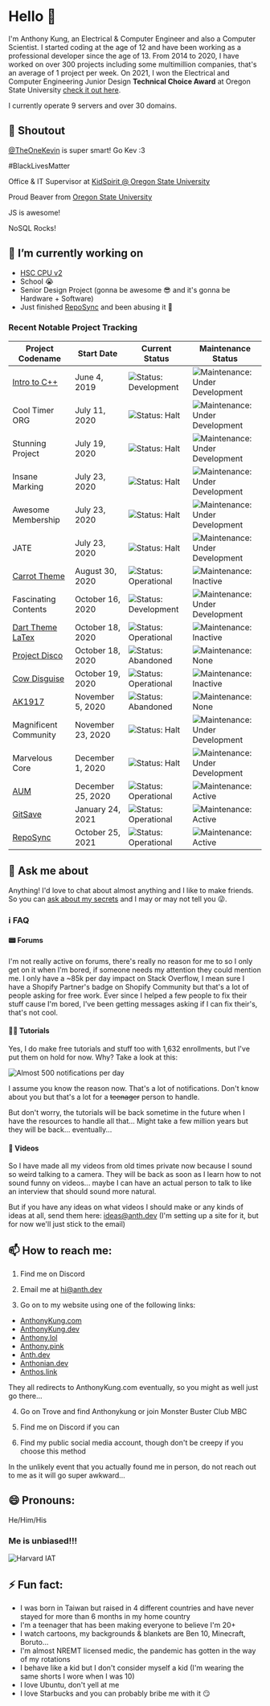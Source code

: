 # Hello 👋

I'm Anthony Kung, an Electrical & Computer Engineer and also a Computer Scientist. I started coding at the age of 12 and have been working as a professional developer since the age of 13. From 2014 to 2020, I have worked on over 300 projects including some multimillion companies, that's an average of 1 project per week. On 2021, I won the Electrical and Computer Engineering Junior Design **Technical Choice Award** at Oregon State University [check it out here](https://eecs.oregonstate.edu/project-showcase/browse.php?category=ECE34xSp21).

I currently operate 9 servers and over 30 domains.

## 📢 Shoutout
 [@TheOneKevin](https://github.com/TheOneKevin) is super smart! Go Kev :3
 
 <!-- Me <3 boyfriend Kevin :P -->

 #BlackLivesMatter
 
 Office & IT Supervisor at [KidSpirit @ Oregon State University](https://kidspirit.oregonstate.edu)
 
 Proud Beaver from [Oregon State University](http://eecs.oregonstate.edu/~kungc/)
 
JS is awesome!
 
 NoSQL Rocks!

## 🔭 I’m currently working on

- [HSC CPU v2](https://hsc.anth.dev)
- School 😭
- Senior Design Project (gonna be awesome 😎 and it's gonna be Hardware + Software)
- Just finished [RepoSync](https://github.com/marketplace/actions/anthreposync) and been abusing it 🤣

### Recent Notable Project Tracking

| Project Codename                                                               | Start Date        | Current Status                                                                                        | Maintenance Status                                                                                                           |
| ------------------------------------------------------------------------------ | ----------------- | ----------------------------------------------------------------------------------------------------- | ---------------------------------------------------------------------------------------------------------------------------- |
| [Intro to C++](https://repl.it/talk/learn/Intro-to-C/15340)                    | June 4, 2019      | ![Status: Development](https://img.shields.io/static/v1?label=status&message=development&color=blue)  | ![Maintenance: Under Development](https://img.shields.io/static/v1?label=maintenance&message=under%20development&color=blue) |
| Cool Timer ORG                                                                 | July 11, 2020     | ![Status: Halt](https://img.shields.io/static/v1?label=status&message=halt&color=yellow)              | ![Maintenance: Under Development](https://img.shields.io/static/v1?label=maintenance&message=under%20development&color=blue) |
| Stunning Project                                                               | July 19, 2020     | ![Status: Halt](https://img.shields.io/static/v1?label=status&message=halt&color=yellow)              | ![Maintenance: Under Development](https://img.shields.io/static/v1?label=maintenance&message=under%20development&color=blue) |
| Insane Marking                                                                 | July 23, 2020     | ![Status: Halt](https://img.shields.io/static/v1?label=status&message=halt&color=yellow)              | ![Maintenance: Under Development](https://img.shields.io/static/v1?label=maintenance&message=under%20development&color=blue) |
| Awesome Membership                                                             | July 23, 2020     | ![Status: Halt](https://img.shields.io/static/v1?label=status&message=halt&color=yellow)              | ![Maintenance: Under Development](https://img.shields.io/static/v1?label=maintenance&message=under%20development&color=blue) |
| JATE                                                                           | July 23, 2020     | ![Status: Halt](https://img.shields.io/static/v1?label=status&message=halt&color=yellow)              | ![Maintenance: Under Development](https://img.shields.io/static/v1?label=maintenance&message=under%20development&color=blue) |
| [Carrot Theme](https://github.com/Anthonykung/Carrot-Gay-Theme-for-VS-Code)    | August 30, 2020   | ![Status: Operational](https://img.shields.io/static/v1?label=status&message=operational&color=green) | ![Maintenance: Inactive](https://img.shields.io/static/v1?label=maintenance&message=inactive&color=yellow)                   |
| Fascinating Contents                                                           | October 16, 2020  | ![Status: Development](https://img.shields.io/static/v1?label=status&message=development&color=blue)  | ![Maintenance: Under Development](https://img.shields.io/static/v1?label=maintenance&message=under%20development&color=blue) |
| [Dart Theme LaTex](https://github.com/Anthonykung/Dark-Theme-LaTex)            | October 18, 2020  | ![Status: Operational](https://img.shields.io/static/v1?label=status&message=operational&color=green) | ![Maintenance: Inactive](https://img.shields.io/static/v1?label=maintenance&message=inactive&color=yellow)                   |
| [Project Disco](https://github.com/Anthonykung/WordPress-Project-Disco)        | October 18, 2020  | ![Status: Abandoned](https://img.shields.io/static/v1?label=status&message=abandoned&color=red)       | ![Maintenance: None](https://img.shields.io/static/v1?label=maintenance&message=none&color=red)                              |
| [Cow Disguise](https://github.com/Anthonykung/Cow-Disguise)                    | October 19, 2020  | ![Status: Operational](https://img.shields.io/static/v1?label=status&message=operational&color=green) | ![Maintenance: Inactive](https://img.shields.io/static/v1?label=maintenance&message=inactive&color=yellow)                   |
| [AK1917](https://github.com/Anthonykung/AK1917)                                | November 5, 2020  | ![Status: Abandoned](https://img.shields.io/static/v1?label=status&message=abandoned&color=red)       | ![Maintenance: None](https://img.shields.io/static/v1?label=maintenance&message=none&color=red)                              |
| Magnificent Community                                                          | November 23, 2020 | ![Status: Halt](https://img.shields.io/static/v1?label=status&message=halt&color=yellow)              | ![Maintenance: Under Development](https://img.shields.io/static/v1?label=maintenance&message=under%20development&color=blue) |
| Marvelous Core                                                                 | December 1, 2020  | ![Status: Halt](https://img.shields.io/static/v1?label=status&message=halt&color=yellow)              | ![Maintenance: Under Development](https://img.shields.io/static/v1?label=maintenance&message=under%20development&color=blue) |
| [AUM](https://github.com/Anthonykung/Anthonian-Uptime-Monitoring)              | December 25, 2020 | ![Status: Operational](https://img.shields.io/static/v1?label=status&message=operational&color=green) | ![Maintenance: Active](https://img.shields.io/static/v1?label=maintenance&message=active&color=green)                        |
| [GitSave](https://github.com/Anthonykung/GitSave)                              | January 24, 2021  | ![Status: Operational](https://img.shields.io/static/v1?label=status&message=operational&color=green) | ![Maintenance: Active](https://img.shields.io/static/v1?label=maintenance&message=active&color=green)                        |
| [RepoSync](https://github.com/Anthonykung/RepoSync)                            | October 25, 2021  | ![Status: Operational](https://img.shields.io/static/v1?label=status&message=operational&color=green) | ![Maintenance: Active](https://img.shields.io/static/v1?label=maintenance&message=active&color=green)                        |

## 💬 Ask me about

Anything! I'd love to chat about almost anything and I like to make friends. So you can [ask about my secrets](https://tellonym.me/anthonykung) and I may or may not tell you 😜.

### ℹ FAQ

#### 📟 Forums

I'm not really active on forums, there's really no reason for me to so I only get on it when I'm bored, if someone needs my attention they could mention me. I only have a ~85k per day impact on Stack Overflow, I mean sure I have a Shopify Partner's badge on Shopify Community but that's a lot of people asking for free work. Ever since I helped a few people to fix their stuff cause I'm bored, I've been getting messages asking if I can fix their's, that's not cool.

#### 👨‍🏫 Tutorials

Yes, I do make free tutorials and stuff too with 1,632 enrollments, but I've put them on hold for now. Why? Take a look at this:

![Almost 500 notifications per day](https://vault.hailiga.org/Anthonykung/Images/Repl-it-Dashboard.PNG)

I assume you know the reason now. That's a lot of notifications. Don't know about you but that's a lot for a ~~teenager~~ person to handle.

But don't worry, the tutorials will be back sometime in the future when I have the resources to handle all that... Might take a few million years but they will be back...  eventually...

#### 🎥 Videos

So I have made all my videos from old times private now because I sound so weird talking to a camera. They will be back as soon as I learn how to not sound funny on videos... maybe I can have an actual person to talk to like an interview that should sound more natural.

But if you have any ideas on what videos I should make or any kinds of ideas at all, send them here: [ideas@anth.dev](mailto:ideas@anth.dev) (I'm setting up a site for it, but for now we'll just stick to the email)

## 📫 How to reach me:

1. Find me on Discord

2. Email me at [hi@anth.dev](mailto:hi@anth.dev)

3. Go on to my website using one of the following links:
  - [AnthonyKung.com](https://anthonykung.com)
  - [AnthonyKung.dev](https://anthonykung.dev)
  - [Anthony.lol](https://anthony.lol)
  - [Anthony.pink](https://anthony.pink)
  - [Anth.dev](https://anth.dev)
  - [Anthonian.dev](https://anthonian.dev)
  - [Anthos.link](https://anthos.link)

They all redirects to AnthonyKung.com eventually, so you might as well just go there...

4. Go on Trove and find Anthonykung or join Monster Buster Club MBC

5. Find me on Discord if you can

6. Find my public social media account, though don't be creepy if you choose this method

In the unlikely event that you actually found me in person, do not reach out to me as it will go super awkward...

## 😄 Pronouns:

He/Him/His

### Me is unbiased!!!

![Harvard IAT](https://dl.airtable.com/.attachmentThumbnails/31379628cbf673ab2db3beb145173f9f/5a0b4fcf)

## ⚡ Fun fact:

- I was born in Taiwan but raised in 4 different countries and have never stayed for more than 6 months in my home country
- I'm a teenager that has been making everyone to believe I'm 20+
- I watch cartoons, my backgrounds & blankets are Ben 10, Minecraft, Boruto...
- I'm almost NREMT licensed medic, the pandemic has gotten in the way of my rotations
- I behave like a kid but I don't consider myself a kid (I'm wearing the same shorts I wore when I was 10)
- I love Ubuntu, don't yell at me
- I love Starbucks and you can probably bribe me with it 😏

<!--
**Anthonykung/Anthonykung** is a ✨ _special_ ✨ repository because its `README.md` (this file) appears on your GitHub profile.

Here are some ideas to get you started:

- 🔭 I’m currently working on ...
- 🌱 I’m currently learning ...
- 👯 I’m looking to collaborate on ...
- 🤔 I’m looking for help with ...
- 💬 Ask me about ...
- 📫 How to reach me: ...
- 😄 Pronouns: ...
- ⚡ Fun fact: ...
-->
